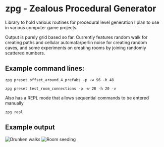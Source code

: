 # zpg - Zealous Procedural Generator

Library to hold various routines for procedural level generation I plan to use in various computer game projects.

Output is purely grid based so far. Currently features random walk for creating paths and cellular automata/perlin noise for creating random caves, and some experiments on creating rooms by joining randomly scattered numbers.

## Example command lines:

```zpg preset offset_around_4_prefabs -p -w 96 -h 48```

```zpg preset test_room_connections -p -w 20 -h 20 -v```

Also has a REPL mode that allows sequential commands to be entered manually

```zpg repl```

## Example output

![Drunken walks](https://pbs.twimg.com/media/FeA1h6JWQAABrAz?format=png&name=large)
![Room seeding](https://pbs.twimg.com/media/FeA1h6LXoAECfrV?format=png&name=large)
